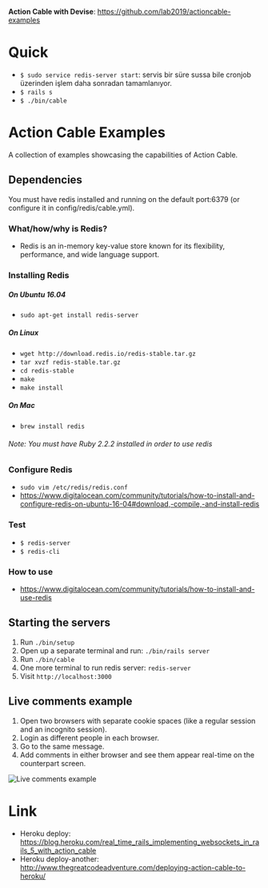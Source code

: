 **Action Cable with Devise**: <https://github.com/lab2019/actioncable-examples>

# Quick

* `$ sudo service redis-server start`: servis bir süre sussa bile cronjob üzerinden işlem daha sonradan tamamlanıyor.
* `$ rails s` 
* `$ ./bin/cable`

# Action Cable Examples

A collection of examples showcasing the capabilities of Action Cable.

## Dependencies

You must have redis installed and running on the default port:6379 (or configure it in config/redis/cable.yml).

### What/how/why is Redis?

* Redis is an in-memory key-value store known for its flexibility, performance, and wide language support.

### Installing Redis
##### On Ubuntu 16.04

* `sudo apt-get install redis-server`

##### On Linux
* `wget http://download.redis.io/redis-stable.tar.gz`
* `tar xvzf redis-stable.tar.gz`
* `cd redis-stable`
* `make`
* `make install`

##### On Mac
* `brew install redis`

###### Note: You must have Ruby 2.2.2 installed in order to use redis

### Configure Redis

* `sudo vim /etc/redis/redis.conf`
* https://www.digitalocean.com/community/tutorials/how-to-install-and-configure-redis-on-ubuntu-16-04#download,-compile,-and-install-redis

### Test

* `$ redis-server`
* `$ redis-cli`

### How to use

* https://www.digitalocean.com/community/tutorials/how-to-install-and-use-redis

## Starting the servers

1. Run `./bin/setup`
2. Open up a separate terminal and run: `./bin/rails server`
3. Run `./bin/cable`
4. One more terminal to run redis server: `redis-server`
4. Visit `http://localhost:3000`

## Live comments example

1. Open two browsers with separate cookie spaces (like a regular session and an incognito session). 
2. Login as different people in each browser. 
3. Go to the same message.
4. Add comments in either browser and see them appear real-time on the counterpart screen.

![Live comments example](/example.gif?raw=true "Live comments example")


# Link
- Heroku deploy: <https://blog.heroku.com/real_time_rails_implementing_websockets_in_rails_5_with_action_cable>
- Heroku deploy-another: <http://www.thegreatcodeadventure.com/deploying-action-cable-to-heroku/>
